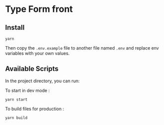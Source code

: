 # Type Form front

## Install

```
yarn
```

Then copy the `.env.example` file to another file named `.env` and replace env variables with your own values.

## Available Scripts

In the project directory, you can run:

To start in dev mode :

```
yarn start
```

To build files for production :

```
yarn build
```
